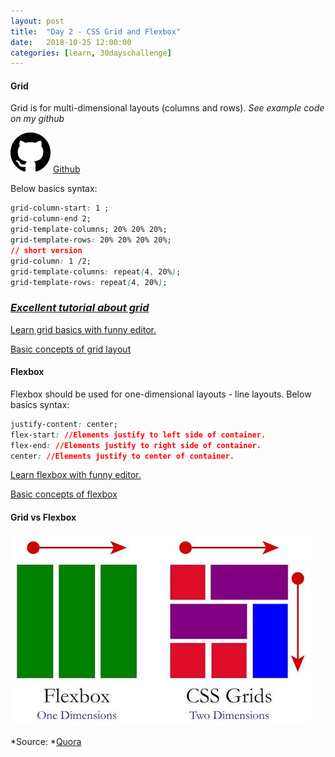 ```yaml
---
layout: post
title:  "Day 2 - CSS Grid and Flexbox"
date:   2018-10-25 12:00:00
categories: [learn, 30dayschallenge]
---
```

#### Grid
Grid is for multi-dimensional layouts (columns and rows).
*See example code on my github*

![Github](/assets/github.png) [Github](https://github.com/objectprogr/30dayschallenge)

Below basics syntax:

```css
grid-column-start: 1 ;
grid-column-end 2;
grid-template-columns; 20% 20% 20%;
grid-template-rows: 20% 20% 20% 20%;
// short version
grid-column: 1 /2;
grid-template-columns: repeat(4, 20%);
grid-template-rows: repeat(4, 20%);

```

### *[Excellent tutorial about grid](https://medium.freecodecamp.org/learn-css-grid-in-5-minutes-f582e87b1228)*

[Learn grid basics with funny editor.](http://cssgridgarden.com/#pl "Learn grid basics with funny editor.")

[ Basic concepts of grid layout](https://developer.mozilla.org/en-US/docs/Web/CSS/CSS_Grid_Layout/Basic_Concepts_of_Grid_Layout " Basic concepts of grid layout")
#### Flexbox

Flexbox should be used for one-dimensional layouts - line layouts.
Below basics syntax:

```css
justify-content: center;
flex-start: //Elements justify to left side of container.
flex-end: //Elements justify to right side of container.
center: //Elements justify to center of container.

```

[Learn flexbox with funny editor.](https://flexboxfroggy.com/#pl "Learn flexbox with funny editor.")

[Basic concepts of flexbox](https://developer.mozilla.org/en-US/docs/Web/CSS/CSS_Flexible_Box_Layout/Basic_Concepts_of_Flexbox "Basic concepts of flexbox")

#### Grid vs Flexbox

![Grid vs Flexbox](/assets/grid_vs_flexbox.jpg)

*Source: *[Quora](https://www.quora.com/What-should-I-learn-for-as-a-new-developer-a-CSS-grid-layout-Module-or-Flexbox "Quora")